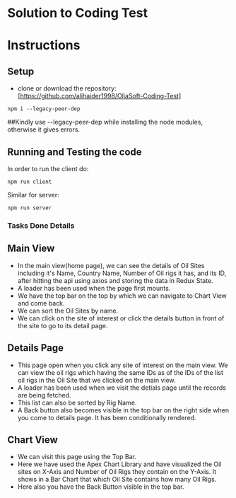 # Solution to Coding Test

# Instructions
## Setup

- clone or download the repository: [https://github.com/alihaider1998/OliaSoft-Coding-Test]

```
npm i --legacy-peer-dep
```
##Kindly use --legacy-peer-dep while installing the node modules, otherwise it gives errors.

## Running and Testing the code

In order to run the client do:

```
npm run client
```

Similar for server:

```
npm run server
```

### Tasks Done Details

## Main View
- In the main view(home page), we can see the details of Oil Sites including it's Name, Country Name, Number of Oil rigs it has, and its ID, after hitting   the api using axios and storing the data in Redux State.
- A loader has been used when the page first mounts.
- We have the top bar on the top by which we can navigate to Chart View and come back.
- We can sort the Oil Sites by name.
- We can click on the site of interest or click the details button in front of the site to go to its detail page.

## Details Page
- This page open when you click any site of interest on the main view. We can view the oil rigs which having the same IDs as of the IDs of the list oil       rigs in the Oil Site that we clicked on the main view.
- A loader has been used when we visit the detials page until the records are being fetched.
- This list can also be sorted by Rig Name.
- A Back button also becomes visible in the top bar on the right side when you come to details page. It has been conditionally rendered.

## Chart View
- We can visit this page using the Top Bar.
- Here we have used the Apex Chart Library and have visualized the Oil sites on X-Axis and Number of Oil Rigs they contain on the Y-Axis. It shows in a Bar   Chart that which Oil Site contains how many Oil Rigs.
- Here also you have the Back Button visible in the top bar.

